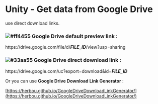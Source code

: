 # Unity - Get data from Google Drive

use direct download links.


### ![#ff4455](https://via.placeholder.com/15/ff4455/000000?text=+) Google Drive default preview link :

https<span>://drive<span>.google<span>.com/file/d/***FILE_ID***/view?usp=sharing
  
  

### ![#33aa55](https://via.placeholder.com/15/33aa55/000000?text=+) Google Drive direct download link :

ht<span>tps://drive<span>.google<span>.com/uc?export=download&id=***FILE_ID***
  
  
Or you can use **Google Drive Download Link Generator** :

[https://herbou.github.io/GoogleDriveDownloadLinkGenerator/](https://herbou.github.io/GoogleDriveDownloadLinkGenerator/)
  


